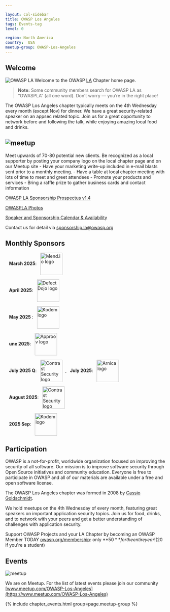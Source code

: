 ```yaml
---

layout: col-sidebar
title: OWASP Los Angeles
tags: Events-tag
level: 0

region: North America
country:  USA
meetup-group: OWASP-Los-Angeles
---
```

## Welcome
![OWASP LA](assets/images/SunsetOWASPLA2020banner1000x200.jpg)
Welcome to the OWASP
[LA](https://en.wikipedia.org/wiki/Los_Angeles) Chapter home page.

> **Note:** Some community members search for OWASP LA as “OWASPLA” (all one word). Don’t worry — you’re in the right place!

<!-- Including "owaspla" here helps search engines recognize it as an alternate spelling of OWASP LA -->

The OWASP Los Angeles chapter typically meets on the 4th Wednesday every month (except Nov) for dinner. We have a great security-related speaker on an appsec related topic. Join us for a great opportunity to network before and following the talk, while enjoying amazing local food and drinks.

## ![meetup](assets/images/BecomeASponsor-241x75.png)

Meet upwards of 70-80 potential new clients. Be recognized as a local supporter by posting your company logo on the local chapter page and on our Meetup site - Have your marketing write-up included in e-mail blasts sent prior to a monthly meeting. - Have a table at local chapter meeting with lots of time to meet and greet attendees - Promote your products and services - Bring a raffle prize to gather business cards and contact information


[OWASP LA Sponsorship Prospectus v1.4](assets/OWASP-LA-Sponsorship-Prospectus-v1.4-2025.pdf)

[OWASPLA Photos](assets/OWASPLA_prez_2025_photos.pdf)

[Speaker and Sponsorship Calendar & Availability](https://docs.google.com/spreadsheets/d/e/2PACX-1vS8IYQkXRLIihDegB7-WHpU4F5mDWqDH8jCWcOEg7Sugb1J9uiXBS0o0Ny4j8_KDwbx6nBaCsNGZbak/pub?gid=1956382240&single=true&output=pdf)

Contact us for detail via [sponsorship.la@owasp.org](mailto:sponsorship.la@owasp.org)

<h2>Monthly Sponsors</h2>

<!-- 2025 Mar -->
&nbsp;&nbsp; <strong>March 2025</strong>:
<a href="https://www.mend.io/" target="_blank" rel="noopener" title="Mend.io">
  <img src="/assets/images/sponsors/2025/03/mendio.png" alt="Mend.io logo" style="height:70px;vertical-align:middle;margin:0 8px;">
</a>
<br>

<!-- 2025 Apr -->
&nbsp;&nbsp; <strong>April 2025</strong>:
<a href="https://www.defectdojo.org/" target="_blank" rel="noopener" title="DefectDojo">
  <img src="/assets/images/sponsors/2025/04/defectdojo.png" alt="DefectDojo logo" style="height:70px;vertical-align:middle;margin:0 8px;">
</a>
<br>

<!-- 2025 May -->
&nbsp;&nbsp; <strong>May 2025 </strong>:
<a href="https://www.kodemsecurity.com/" target="_blank" rel="noopener" title="Kodem">
  <img src="/assets/images/sponsors/2025/05/Kodem.png" alt="Kodem logo" style="height:70px;vertical-align:middle;margin:0 8px;">
</a>
<br>

<!-- 2025 Jun -->
&nbsp;&nbsp; <strong>une 2025</strong>:
<a href="https://approov.io/" target="_blank" rel="noopener" title="Approov">
  <img src="/assets/images/sponsors/2025/06/Approov.png" alt="Approov logo" style="height:70px;vertical-align:middle;margin:0 8px;">
</a>
<br>

<!-- 2025 Jul -->
&nbsp;&nbsp; <strong>July 2025 Q</strong>:
<a href="https://www.contrastsecurity.com/" target="_blank" rel="noopener" title="Contrast Security">
  <img src="/assets/images/sponsors/2025/07/contrast.png" alt="Contrast Security logo" style="height:70px;vertical-align:middle;margin:0 8px;">
</a>
&nbsp;&nbsp; <strong>July 2025</strong>:
<a href="https://www.arnica.io/" target="_blank" rel="noopener" title="Arnica">
  <img src="/assets/images/sponsors/2025/07/Arnica.png" alt="Arnica logo" style="height:70px;vertical-align:middle;margin:0 8px;">
</a>
<br>

<!-- 2025 Aug -->
&nbsp;&nbsp; <strong>August 2025</strong>:
<a href="https://www.contrastsecurity.com/" target="_blank" rel="noopener" title="Contrast Security">
  <img src="/assets/images/sponsors/2025/08/contrast-security.png" alt="Contrast Security logo" style="height:70px;vertical-align:middle;margin:0 8px;">
</a>
<br>

<!-- 2025 Sep -->
&nbsp;&nbsp; <strong>2025 Sep</strong>:
<a href="https://www.kodemsecurity.com/" target="_blank" rel="noopener" title="Kodem">
  <img src="/assets/images/sponsors/2025/09/kodem.png" alt="Kodem logo" style="height:70px;vertical-align:middle;margin:0 8px;">
</a>
<br>

## Participation

OWASP is a not-for-profit, worldwide organization focused on improving the security of all software. Our mission is to improve software security through Open Source initiatives and community education. Everyone is free to participate in OWASP and all of our materials are available under a free and open software license.

The OWASP Los Angeles chapter was formed in 2008 by [Cassio Goldschmidt](https://linkedin.com/in/cassiogoldschmidt).

We hold meetups on the 4th Wednesday of every month, featuring great speakers on important application security topics. Join us for food, drinks, and to network with your peers and get a better understanding of challenges with application security.

Support OWASP Projects and your LA Chapter by becoming an OWASP Member TODAY [owasp.org/membership](https://owasp.org/membership): only **$50** for the entire year! ($20 if you're a student)

## Events
![meetup](assets/images/meetup-logo-160x65.png)

We are on Meetup. For the list of latest events please join our community [www.meetup.com/OWASP-Los-Angeles](https://www.meetup.com/OWASP-Los-Angeles)

{% include chapter_events.html group=page.meetup-group %}






